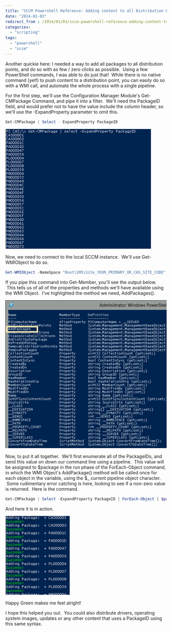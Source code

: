 ```yaml
---
title: "SCCM Powershell Reference: Adding content to all Distribution Points"
date: "2014-01-03"
redirect_from : /2014/01/03/sccm-powershell-reference-adding-content-to-all-distribution-points
categories: 
  - "scripting"
tags: 
  - "powershell"
  - "sccm"
---
```


Another quickie here: I needed a way to add all packages to all distribution points, and do so with as few / zero clicks as possible.  Using a few PowerShell commands, I was able to do just that!  While there is no native command (yet!) to push content to a distribution point, you can easily do so with a WMI call, and automate the whole process with a single pipeline.

For the first step, we'll use the Configuration Manager Module's Get-CMPackage Command, and pipe it into a filter.  We'll need the PackageID field, and would prefer not to have the value include the column header, so we'll use the -ExpandProperty parameter to omit this.

```powershell
Get-CMPackage | Select - ExpandProperty PackageID
``` 

![](../assets/images/2014/01/images/01_add_all_packages_to_distribution_point_group.png)

Now, we need to connect to the local SCCM instance.  We'll use Get-WMIObject to do so.

```powershell
Get-WMIObject -NameSpace "Root\SMS\Site_YOUR_PRIMARY_OR_CAS_SITE_CODE" -Class SMS_DistributionPointGroup
```

If you pipe this command into Get-Member, you'll see the output below.  This tells us of all of the properties and methods we'll have available using the WMI Object.  I've highlighted the method we need, AddPackages().

![](../assets/images/2014/01/images/02_add_all_packages_to_distribution_point_group.png)

Now, to put it all together.  We'll first enumerate all of the PackageIDs, and send this value on down our command line using a pipeline.  This value will be assigned to $package in the run phase of the ForEach-Object command, in which the WMI Object's AddPackage() method will be called once for each object in the variable, using the $_ current pipeline object character.  Some rudimentary error catching is here, looking to see if a non-zero value is returned.  Here is the command.

```powershell
Get-CMPackage | Select -ExpandProperty PackageID | ForEach-Object { $package = $_ Write-host "Adding Package: $package" if (((Get-WMIObject -NameSpace "Root\SMS\Site_YOUR-THREE-DIGIT-SITE-CODE" -Class SMS_DistributionPointGroup).AddPackages($package)).ReturnValue -ne 0) { Write-host -ForegroundColor DarkRed "Possible error processing $package" } ELSE{ Write-Host -ForegroundColor GREEN "Success!" } } 
``` 

And here it is in action.

![](../assets/images/2014/01/images/04_add_all_packages_to_distribution_point_group.png) 

Happy Green makes me feel alright!

I hope this helped you out.  You could also distribute drivers, operating system images, updates or any other content that uses a PackageID using this same syntax.
